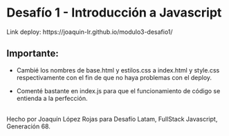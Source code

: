 <h1>Desafío 1 - Introducción a Javascript</h1>
<p>Link deploy: https://joaquin-lr.github.io/modulo3-desafio1/</p>
<p></p>

<h2>Importante:</h2>
<ul>
 <li><p>Cambié los nombres de base.html y estilos.css a index.html y style.css respectivamente con el fin de que no haya problemas con el deploy.</p></li>
 <li><p>Comenté bastante en index.js para que el funcionamiento de código se entienda a la perfección.</p></li>
</ul>

<p><br>Hecho por Joaquín López Rojas para Desafío Latam, FullStack Javascript, Generación 68.</p>







 

